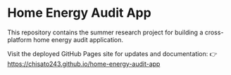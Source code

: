 # Home Energy Audit App

This repository contains the summer research project for building a cross-platform home energy audit application. 

Visit the deployed GitHub Pages site for updates and documentation:
👉 https://chisato243.github.io/home-energy-audit-app
